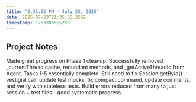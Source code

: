 ```yaml
---
title: "2:35:55 PM - July 23, 2025"
date: 2025-07-23T21:35:55.256Z
timestamp: 1753306555256
---
```


## Project Notes

Made great progress on Phase 1 cleanup. Successfully removed _currentThread cache, redundant methods, and _getActiveThreadId from Agent. Tasks 1-5 essentially complete. Still need to fix Session.getById() vestigial call, update test mocks, fix compact command, update comments, and verify with stateless tests. Build errors reduced from many to just session + test files - good systematic progress.
